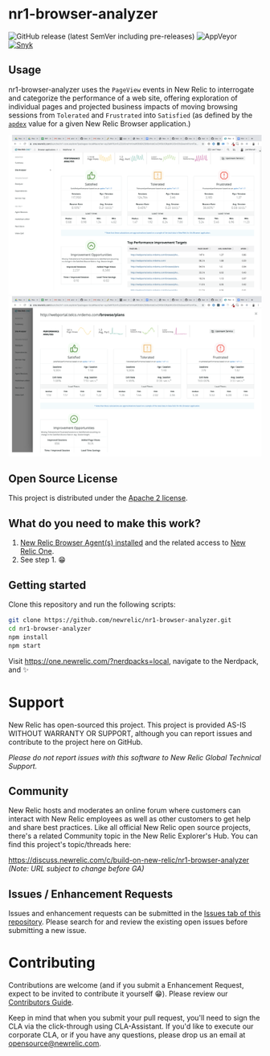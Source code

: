 # nr1-browser-analyzer

![GitHub release (latest SemVer including pre-releases)](https://img.shields.io/github/v/release/newrelic/nr1-browser-analyzer?include_prereleases&sort=semver) ![AppVeyor](https://img.shields.io/appveyor/ci/newrelic/nr1-browser-analyzer) [![Snyk](https://snyk.io/test/github/newrelic/nr1-infra-geoops-nerdpack/badge.svg)](https://snyk.io/test/github/newrelic/nr1-browser-analyzer)

## Usage

nr1-browser-analyzer uses the `PageView` events in New Relic to interrogate and categorize the performance of a web site, offering exploration of individual pages and projected business impacts of moving browsing sessions from `Tolerated` and `Frustrated` into `Satisfied` (as defined by the [`apdex`](https://docs.newrelic.com/docs/browser/new-relic-browser/configuration/browser-settings-ui-options-apdex-geography#) value for a given New Relic Browser application.)

![Screenshot #1](screenshots/screenshot_01.png)
![Screenshot #2](screenshots/screenshot_02.png)

## Open Source License

This project is distributed under the [Apache 2 license](LICENSE).

## What do you need to make this work?

1. [New Relic Browser Agent(s) installed](https://newrelic.com/products/browser-monitoring) and the related access to [New Relic One](https://newrelic.com/platform).
2. See step 1. :grin:

## Getting started

Clone this repository and run the following scripts:

```bash
git clone https://github.com/newrelic/nr1-browser-analyzer.git
cd nr1-browser-analyzer
npm install
npm start
```

Visit https://one.newrelic.com/?nerdpacks=local, navigate to the Nerdpack, and :sparkles:

# Support

New Relic has open-sourced this project. This project is provided AS-IS WITHOUT WARRANTY OR SUPPORT, although you can report issues and contribute to the project here on GitHub.

_Please do not report issues with this software to New Relic Global Technical Support._

## Community

New Relic hosts and moderates an online forum where customers can interact with New Relic employees as well as other customers to get help and share best practices. Like all official New Relic open source projects, there's a related Community topic in the New Relic Explorer's Hub. You can find this project's topic/threads here:

https://discuss.newrelic.com/c/build-on-new-relic/nr1-browser-analyzer
*(Note: URL subject to change before GA)*

## Issues / Enhancement Requests

Issues and enhancement requests can be submitted in the [Issues tab of this repository](../../issues). Please search for and review the existing open issues before submitting a new issue.

# Contributing

Contributions are welcome (and if you submit a Enhancement Request, expect to be invited to contribute it yourself :grin:). Please review our [Contributors Guide](CONTRIBUTING.md).

Keep in mind that when you submit your pull request, you'll need to sign the CLA via the click-through using CLA-Assistant. If you'd like to execute our corporate CLA, or if you have any questions, please drop us an email at opensource@newrelic.com.
